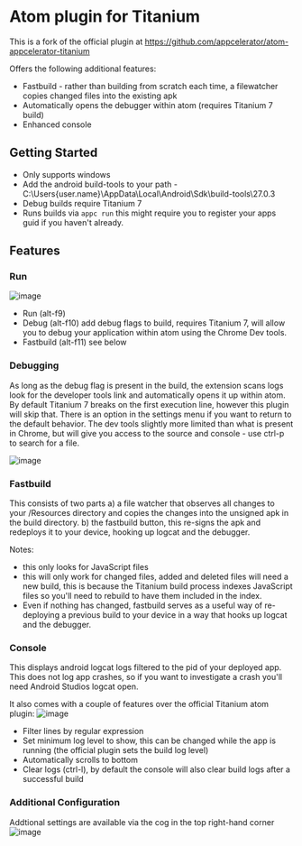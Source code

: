 # Atom plugin for Titanium

This is a fork of the official plugin at https://github.com/appcelerator/atom-appcelerator-titanium

Offers the following additional features:
* Fastbuild - rather than building from scratch each time, a filewatcher copies changed files into the existing apk
* Automatically opens the debugger within atom (requires Titanium 7 build)
* Enhanced console

## Getting Started
* Only supports windows
* Add the android build-tools to your path - C:\Users\{user.name}\AppData\Local\Android\Sdk\build-tools\27.0.3
* Debug builds require Titanium 7
* Runs builds via `appc run` this might require you to register your apps guid if you haven't already.

## Features

### Run
![image](https://user-images.githubusercontent.com/1037362/35406904-0f61747e-026f-11e8-87af-3ff8d9be9849.png)
* Run (alt-f9)
* Debug (alt-f10) add debug flags to build, requires Titanium 7, will allow you to debug your application within atom using the Chrome Dev tools.
* Fastbuild (alt-f11) see below

### Debugging
As long as the debug flag is present in the build, the extension scans logs look for the developer tools link and automatically opens it up within atom.
By default Titanium 7 breaks on the first execution line, however this plugin will skip that. There is an option in the settings menu if you want to return to the default behavior.
The dev tools  slightly more limited than what is present in Chrome, but will give you access to the source and console - use ctrl-p to search for a file.

![image](https://user-images.githubusercontent.com/1037362/35407196-07875df8-0270-11e8-9e3d-9c3b68451924.png)

### Fastbuild
This consists of two parts
a) a file watcher that observes all changes to your /Resources directory and copies the changes into the unsigned apk in the build directory.
b) the fastbuild button, this re-signs the apk and redeploys it to your device, hooking up logcat and the debugger.

Notes: 
* this only looks for JavaScript files
* this will only work for changed files, added and deleted files will need a new build, this is because the Titanium build process indexes JavaScript files so you'll need to rebuild to have them included in the index.
* Even if nothing has changed, fastbuild serves as a useful way of re-deploying a previous build to your device in a way that hooks up logcat and the debugger.

### Console
This displays android logcat logs filtered to the pid of your deployed app. This does not log app crashes, so if you want to investigate a crash you'll need Android Studios logcat open.

It also comes with a couple of features over the official Titanium atom plugin:
![image](https://user-images.githubusercontent.com/1037362/35407623-7508e440-0271-11e8-9386-9a1f413b0400.png)
* Filter lines by regular expression
* Set minimum log level to show, this can be changed while the app is running (the official plugin sets the build log level)
* Automatically scrolls to bottom
* Clear logs (ctrl-l), by default the console will also clear build logs after a successful build

### Additional Configuration
Addtional settings are available via the cog in the top right-hand corner
![image](https://user-images.githubusercontent.com/1037362/35407782-e25469ac-0271-11e8-83c5-fa9b6bf8c5bf.png)
